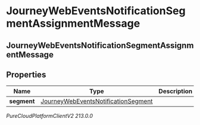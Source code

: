 # JourneyWebEventsNotificationSegmentAssignmentMessage

## JourneyWebEventsNotificationSegmentAssignmentMessage

## Properties

|Name | Type | Description | Notes|
|------------ | ------------- | ------------- | -------------|
| **segment** | [JourneyWebEventsNotificationSegment](JourneyWebEventsNotificationSegment) |  | [optional] |



_PureCloudPlatformClientV2 213.0.0_
